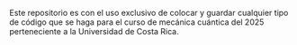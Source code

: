 Este repositorio es con el uso exclusivo de colocar y guardar cualquier tipo de código que se haga para el curso de mecánica cuántica del 2025 perteneciente a la Universidad de Costa Rica.
